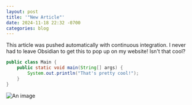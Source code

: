 ```yaml
---
layout: post
title: '"New Article"'
date: 2024-11-18 22:32 -0700
categories: blog
---
```

This article was pushed automatically with continuous integration. I never had to leave Obsidian to get this to pop up on my website! Isn't that cool?

```java
public class Main {
	public static void main(String[] args) {
		System.out.println("That's pretty cool!");
	}
}
```

![An image](https://external-content.duckduckgo.com/iu/?u=http%3A%2F%2Fgetwallpapers.com%2Fwallpaper%2Ffull%2F5%2Ff%2F8%2F1048651-pretty-scenery-backgrounds-2880x1800-xiaomi.jpg&f=1&nofb=1&ipt=66d179cd24a25e9de3ec78f93aae1326b040e7975c108c1fe26c6b181a2efb19&ipo=images)



